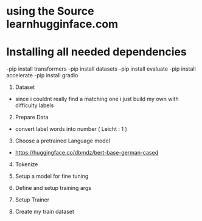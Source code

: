 # using the Source learnhugginface.com

# Installing all needed dependencies

-pip install transformers
-pip install datasets
-pip install evaluate
-pip install accelerate
-pip install gradio

1. Dataset

- since i couldnt really find a matching one i just build my own with difficulty labels

2. Prepare Data

- convert label words into number ( Leicht : 1 )

3. Choose a pretrained Language model

- https://huggingface.co/dbmdz/bert-base-german-cased

4. Tokenize

5. Setup a model for fine tuning

6. Define and setup training args
7. Setup Trainer

8. Create my train dataset
